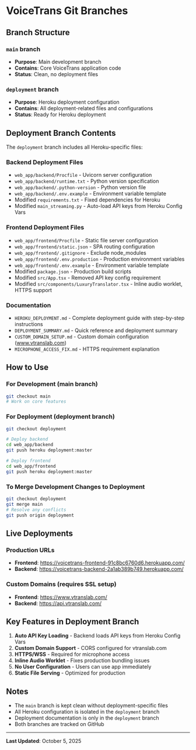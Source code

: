 # VoiceTrans Git Branches

## Branch Structure

### `main` branch
- **Purpose**: Main development branch
- **Contains**: Core VoiceTrans application code
- **Status**: Clean, no deployment files

### `deployment` branch
- **Purpose**: Heroku deployment configuration
- **Contains**: All deployment-related files and configurations
- **Status**: Ready for Heroku deployment

## Deployment Branch Contents

The `deployment` branch includes all Heroku-specific files:

### Backend Deployment Files
- `web_app/backend/Procfile` - Uvicorn server configuration
- `web_app/backend/runtime.txt` - Python version specification
- `web_app/backend/.python-version` - Python version file
- `web_app/backend/.env.example` - Environment variable template
- Modified `requirements.txt` - Fixed dependencies for Heroku
- Modified `main_streaming.py` - Auto-load API keys from Heroku Config Vars

### Frontend Deployment Files
- `web_app/frontend/Procfile` - Static file server configuration
- `web_app/frontend/static.json` - SPA routing configuration
- `web_app/frontend/.gitignore` - Exclude node_modules
- `web_app/frontend/.env.production` - Production environment variables
- `web_app/frontend/.env.example` - Environment variable template
- Modified `package.json` - Production build scripts
- Modified `src/App.tsx` - Removed API key config requirement
- Modified `src/components/LuxuryTranslator.tsx` - Inline audio worklet, HTTPS support

### Documentation
- `HEROKU_DEPLOYMENT.md` - Complete deployment guide with step-by-step instructions
- `DEPLOYMENT_SUMMARY.md` - Quick reference and deployment summary
- `CUSTOM_DOMAIN_SETUP.md` - Custom domain configuration (www.vtranslab.com)
- `MICROPHONE_ACCESS_FIX.md` - HTTPS requirement explanation

## How to Use

### For Development (main branch)
```bash
git checkout main
# Work on core features
```

### For Deployment (deployment branch)
```bash
git checkout deployment

# Deploy backend
cd web_app/backend
git push heroku deployment:master

# Deploy frontend
cd web_app/frontend
git push heroku deployment:master
```

### To Merge Development Changes to Deployment
```bash
git checkout deployment
git merge main
# Resolve any conflicts
git push origin deployment
```

## Live Deployments

### Production URLs
- **Frontend**: https://voicetrans-frontend-91c8bc6760d6.herokuapp.com/
- **Backend**: https://voicetrans-backend-2a1ab389b749.herokuapp.com/

### Custom Domains (requires SSL setup)
- **Frontend**: https://www.vtranslab.com/
- **Backend**: https://api.vtranslab.com/

## Key Features in Deployment Branch

1. **Auto API Key Loading** - Backend loads API keys from Heroku Config Vars
2. **Custom Domain Support** - CORS configured for vtranslab.com
3. **HTTPS/WSS** - Required for microphone access
4. **Inline Audio Worklet** - Fixes production bundling issues
5. **No User Configuration** - Users can use app immediately
6. **Static File Serving** - Optimized for production

## Notes

- The `main` branch is kept clean without deployment-specific files
- All Heroku configuration is isolated in the `deployment` branch
- Deployment documentation is only in the `deployment` branch
- Both branches are tracked on GitHub

---

**Last Updated**: October 5, 2025
